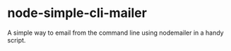 node-simple-cli-mailer
======================

A simple way to email from the command line using nodemailer in a handy script.
